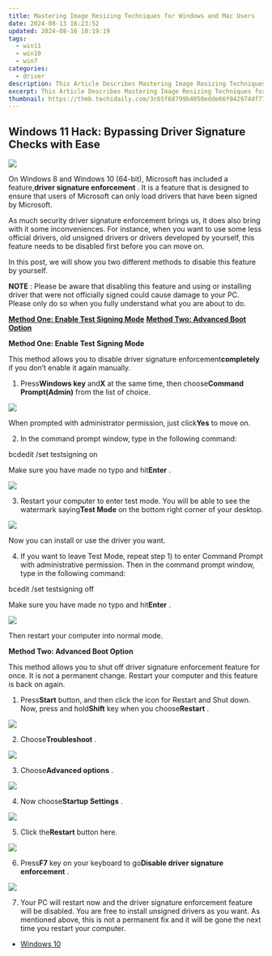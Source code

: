 ```yaml
---
title: Mastering Image Resizing Techniques for Windows and Mac Users
date: 2024-08-13 16:23:52
updated: 2024-08-16 10:19:19
tags:
  - win11
  - win10
  - win7
categories:
  - driver
description: This Article Describes Mastering Image Resizing Techniques for Windows and Mac Users
excerpt: This Article Describes Mastering Image Resizing Techniques for Windows and Mac Users
thumbnail: https://thmb.techidaily.com/3c65f68799b4050edde66f042974df77982abdb35ad2689534997125a364839c.jpg
---
```


## Windows 11 Hack: Bypassing Driver Signature Checks with Ease

![](https://images.drivereasy.com/wp-content/uploads/2017/02/img_58b52a003bb57.jpg)

 On Windows 8 and Windows 10 (64-bit), Microsoft has included a feature,**driver signature enforcement** . It is a feature that is designed to ensure that users of Microsoft can only load drivers that have been signed by Microsoft.

 As much security driver signature enforcement brings us, it does also bring with it some inconveniences. For instance, when you want to use some less official drivers, old unsigned drivers or drivers developed by yourself, this feature needs to be disabled first before you can move on.

 In this post, we will show you two different methods to disable this feature by yourself.

**NOTE** : Please be aware that disabling this feature and using or installing driver that were not officially signed could cause damage to your PC. Please only do so when you fully understand what you are about to do.

[**Method One: Enable Test Signing Mode**](https://tools.techidaily.com/drivereasy/download/)
[**Method Two: Advanced Boot Option**](https://tools.techidaily.com/drivereasy/download/)

 **Method One: Enable Test Signing Mode**

 This method allows you to disable driver signature enforcement**completely** if you don’t enable it again manually.

 1) Press**Windows key** and**X** at the same time, then choose**Command Prompt(Admin)** from the list of choice.

![](https://images.drivereasy.com/wp-content/uploads/2017/02/img_58b52400287b2.png)
  
 When prompted with administrator permission, just click**Yes** to move on.

 2) In the command prompt window, type in the following command:

bcdedit /set testsigning on

 Make sure you have made no typo and hit**Enter** .

![](https://images.drivereasy.com/wp-content/uploads/2017/02/img_58b5256f2d41d.jpg)

 3) Restart your computer to enter test mode. You will be able to see the watermark saying**Test Mode** on the bottom right corner of your desktop.

![](https://images.drivereasy.com/wp-content/uploads/2017/02/img_58b526cd6a758.jpg)

 Now you can install or use the driver you want.

 4) If you want to leave Test Mode, repeat step 1) to enter Command Prompt with administrative permission. Then in the command prompt window, type in the following command:

bcedit /set testsigning off

 Make sure you have made no typo and hit**Enter** .

![](https://images.drivereasy.com/wp-content/uploads/2017/02/img_58b5277821eea.jpg)

 Then restart your computer into normal mode.

**Method Two: Advanced Boot Option**

 This method allows you to shut off driver signature enforcement feature for once. It is not a permanent change. Restart your computer and this feature is back on again.

 1) Press**Start** button, and then click the icon for Restart and Shut down. Now, press and hold**Shift** key when you choose**Restart** .

![](https://images.drivereasy.com/wp-content/uploads/2017/02/img_58b5290902f87.png)
  
 2) Choose**Troubleshoot** .

![](https://images.drivereasy.com/wp-content/uploads/2017/02/img_58b52950e64a6.jpg)

 3) Choose**Advanced options** .

![](https://images.drivereasy.com/wp-content/uploads/2017/02/img_58b52981a7af8.jpg)

 4) Now choose**Startup Settings** .

![](https://images.drivereasy.com/wp-content/uploads/2017/02/img_58b529a600eb2.jpg)

 5) Click the**Restart** button here.

![](https://images.drivereasy.com/wp-content/uploads/2017/02/img_58b529d3d6368.jpg)

 6) Press**F7** key on your keyboard to go**Disable driver signature enforcement** .

![](https://images.drivereasy.com/wp-content/uploads/2017/02/img_58b52a003bb57.jpg)

 7) Your PC will restart now and the driver signature enforcement feature will be disabled. You are free to install unsigned drivers as you want. As mentioned above, this is not a permanent fix and it will be gone the next time you restart your computer.

* [Windows 10](https://tools.techidaily.com/drivereasy/download/)

<ins class="adsbygoogle"
     style="display:block"
     data-ad-format="autorelaxed"
     data-ad-client="ca-pub-7571918770474297"
     data-ad-slot="1223367746"></ins>



<ins class="adsbygoogle"
     style="display:block"
     data-ad-client="ca-pub-7571918770474297"
     data-ad-slot="8358498916"
     data-ad-format="auto"
     data-full-width-responsive="true"></ins>
